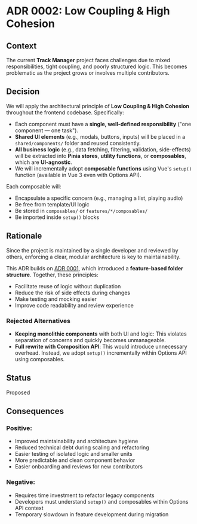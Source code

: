 # ADR 0002: Low Coupling & High Cohesion

## Context

The current **Track Manager** project faces challenges due to mixed responsibilities, tight coupling, and poorly structured logic.
This becomes problematic as the project grows or involves multiple contributors.

## Decision

We will apply the architectural principle of **Low Coupling & High Cohesion** throughout the frontend codebase. Specifically:

- Each component must have a **single, well-defined responsibility** ("one component — one task").
- **Shared UI elements** (e.g., modals, buttons, inputs) will be placed in a `shared/components/` folder and reused consistently.
- **All business logic** (e.g., data fetching, filtering, validation, side-effects) will be extracted into **Pinia stores**, **utility functions**, or **composables**, which are **UI-agnostic**.
- We will incrementally adopt **composable functions** using Vue's `setup()` function (available in Vue 3 even with Options API).

Each composable will:

- Encapsulate a specific concern (e.g., managing a list, playing audio)
- Be free from template/UI logic
- Be stored in `composables/` or `features/*/composables/`
- Be imported inside `setup()` blocks

## Rationale

Since the project is maintained by a single developer and reviewed by others, enforcing a clear, modular architecture is key to maintainability.

This ADR builds on [ADR 0001](./ADR-0001__FeatureBasedStructure.md), which introduced a **feature-based folder structure**. Together, these principles:

- Facilitate reuse of logic without duplication
- Reduce the risk of side effects during changes
- Make testing and mocking easier
- Improve code readability and review experience

### Rejected Alternatives

- **Keeping monolithic components** with both UI and logic: This violates separation of concerns and quickly becomes unmanageable.
- **Full rewrite with Composition API**: This would introduce unnecessary overhead. Instead, we adopt `setup()` incrementally within Options API using composables.

## Status

Proposed

## Consequences

### Positive:

- Improved maintainability and architecture hygiene
- Reduced technical debt during scaling and refactoring
- Easier testing of isolated logic and smaller units
- More predictable and clean component behavior
- Easier onboarding and reviews for new contributors

### Negative:

- Requires time investment to refactor legacy components
- Developers must understand `setup()` and composables within Options API context
- Temporary slowdown in feature development during migration
